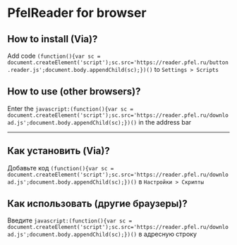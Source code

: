 # PfelReader for browser

## How to install (Via)?
Add code `(function(){var sc = document.createElement('script');sc.src='https://reader.pfel.ru/button.reader.js';document.body.appendChild(sc);})()` to `Settings > Scripts`

## How to use (other browsers)?
Enter the `javascript:(function(){var sc = document.createElement('script');sc.src='https://reader.pfel.ru/download.js';document.body.appendChild(sc);})()` in the address bar
***

## Как установить (Via)?
Добавьте код `(function(){var sc = document.createElement('script');sc.src='https://reader.pfel.ru/download.js';document.body.appendChild(sc);})()` в `Настройки > Скрипты`


## Как использовать (другие браузеры)?
Введите `javascript:(function(){var sc = document.createElement('script');sc.src='https://reader.pfel.ru/download.js';document.body.appendChild(sc);})()` в адресную строку
